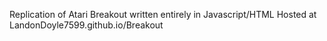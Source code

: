 Replication of Atari Breakout written entirely in Javascript/HTML
Hosted at LandonDoyle7599.github.io/Breakout
